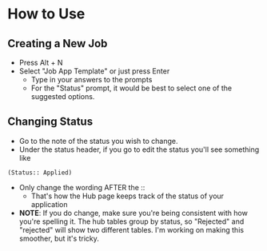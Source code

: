 # How to Use

## Creating a New Job
- Press Alt + N
- Select "Job App Template" or just press Enter
	- Type in your answers to the prompts
	- For the "Status" prompt, it would be best to select one of the suggested options.

## Changing Status
- Go to the note of the status you wish to change.
- Under the status header, if you go to edit the status you'll see something like 
```
(Status:: Applied)
```
- Only change the wording AFTER the ::
	- That's how the Hub page keeps track of the status of your application
- **NOTE**: If you do change, make sure you're being consistent with how you're spelling it. The hub tables group by status, so "Rejected" and "rejected" will show two different tables. I'm working on making this smoother, but it's tricky.
